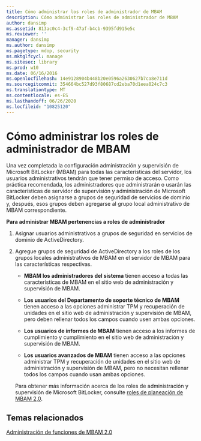 ```yaml
---
title: Cómo administrar los roles de administrador de MBAM
description: Cómo administrar los roles de administrador de MBAM
author: dansimp
ms.assetid: 813ac0c4-3cf9-47af-b4cb-9395fd915e5c
ms.reviewer: ''
manager: dansimp
ms.author: dansimp
ms.pagetype: mdop, security
ms.mktglfcycl: manage
ms.sitesec: library
ms.prod: w10
ms.date: 06/16/2016
ms.openlocfilehash: 14e9128904b448b20e0596a2630627b7ca8e711d
ms.sourcegitcommit: 354664bc527d93f80687cd2eba70d1eea024c7c3
ms.translationtype: MT
ms.contentlocale: es-ES
ms.lasthandoff: 06/26/2020
ms.locfileid: "10825120"
---
```

# Cómo administrar los roles de administrador de MBAM


Una vez completada la configuración administración y supervisión de Microsoft BitLocker (MBAM) para todas las características del servidor, los usuarios administrativos tendrán que tener permiso de acceso. Como práctica recomendada, los administradores que administrarán o usarán las características de servidor de supervisión y administración de Microsoft BitLocker deben asignarse a grupos de seguridad de servicios de dominio y, después, esos grupos deben agregarse al grupo local administrativo de MBAM correspondiente.

**Para administrar MBAM pertenencias a roles de administrador**

1.  Asignar usuarios administrativos a grupos de seguridad en servicios de dominio de ActiveDirectory.

2.  Agregue grupos de seguridad de ActiveDirectory a los roles de los grupos locales administrativos de MBAM en el servidor de MBAM para las características respectivas.

    -   **MBAM los administradores del sistema** tienen acceso a todas las características de MBAM en el sitio web de administración y supervisión de MBAM.

    -   **Los usuarios del Departamento de soporte técnico de MBAM** tienen acceso a las opciones administrar TPM y recuperación de unidades en el sitio web de administración y supervisión de MBAM, pero deben rellenar todos los campos cuando usen ambas opciones.

    -   **Los usuarios de informes de MBAM** tienen acceso a los informes de cumplimiento y cumplimiento en el sitio web de administración y supervisión de MBAM.

    -   **Los usuarios avanzados de MBAM** tienen acceso a las opciones administrar TPM y recuperación de unidades en el sitio web de administración y supervisión de MBAM, pero no necesitan rellenar todos los campos cuando usan ambas opciones.

    Para obtener más información acerca de los roles de administración y supervisión de Microsoft BitLocker, consulte [roles de planeación de MBAM 2,0](planning-for-mbam-20-administrator-roles-mbam-2.md).

## Temas relacionados


[Administración de funciones de MBAM 2.0](administering-mbam-20-features-mbam-2.md)

 

 





